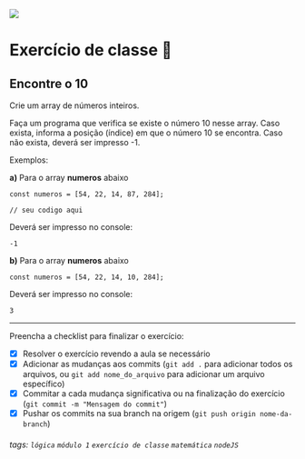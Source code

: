 ![](https://i.imgur.com/xG74tOh.png)

# Exercício de classe 🏫

## Encontre o 10

Crie um array de números inteiros.

Faça um programa que verifica se existe o número 10 nesse array. Caso exista, informa a posição (índice) em que o número 10 se encontra. Caso não exista, deverá ser impresso -1.

Exemplos:

**a)** Para o array **numeros** abaixo
```javascript=
const numeros = [54, 22, 14, 87, 284];

// seu codigo aqui
```
Deverá ser impresso no console:
```
-1
```

**b)** Para o array **numeros** abaixo
```javascript=
const numeros = [54, 22, 14, 10, 284];
```
Deverá ser impresso no console:
```
3
```

---

Preencha a checklist para finalizar o exercício:

- [x] Resolver o exercício revendo a aula se necessário
- [x] Adicionar as mudanças aos commits (`git add .` para adicionar todos os arquivos, ou `git add nome_do_arquivo` para adicionar um arquivo específico)
- [x] Commitar a cada mudança significativa ou na finalização do exercício (`git commit -m "Mensagem do commit"`)
- [x] Pushar os commits na sua branch na origem (`git push origin nome-da-branch`)

###### tags: `lógica` `módulo 1` `exercício de classe` `matemática` `nodeJS`

